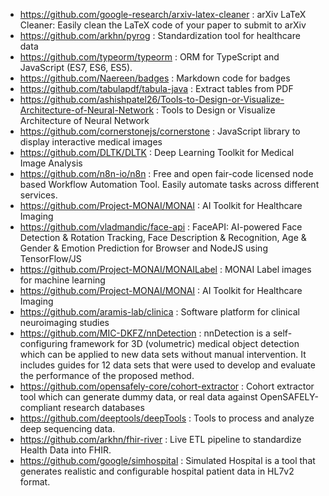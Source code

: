- https://github.com/google-research/arxiv-latex-cleaner : arXiv LaTeX Cleaner: Easily clean the LaTeX code of your paper to submit to arXiv
- https://github.com/arkhn/pyrog : Standardization tool for healthcare data
- https://github.com/typeorm/typeorm : ORM for TypeScript and JavaScript (ES7, ES6, ES5).
- https://github.com/Naereen/badges : Markdown code for badges
- https://github.com/tabulapdf/tabula-java : Extract tables from PDF
- https://github.com/ashishpatel26/Tools-to-Design-or-Visualize-Architecture-of-Neural-Network : Tools to Design or Visualize Architecture of Neural Network
- https://github.com/cornerstonejs/cornerstone : JavaScript library to display interactive medical images
- https://github.com/DLTK/DLTK : Deep Learning Toolkit for Medical Image Analysis
- https://github.com/n8n-io/n8n : Free and open fair-code licensed node based Workflow Automation Tool. Easily automate tasks across different services.
- https://github.com/Project-MONAI/MONAI : AI Toolkit for Healthcare Imaging
- https://github.com/vladmandic/face-api : FaceAPI: AI-powered Face Detection & Rotation Tracking, Face Description & Recognition, Age & Gender & Emotion Prediction for Browser and NodeJS using TensorFlow/JS
- https://github.com/Project-MONAI/MONAILabel : MONAI Label images for machine learning 
- https://github.com/Project-MONAI/MONAI : AI Toolkit for Healthcare Imaging
- https://github.com/aramis-lab/clinica : Software platform for clinical neuroimaging studies
- https://github.com/MIC-DKFZ/nnDetection : nnDetection is a self-configuring framework for 3D (volumetric) medical object detection which can be applied to new data sets without manual intervention. It includes guides for 12 data sets that were used to develop and evaluate the performance of the proposed method.
- https://github.com/opensafely-core/cohort-extractor : Cohort extractor tool which can generate dummy data, or real data against OpenSAFELY-compliant research databases
- https://github.com/deeptools/deepTools : Tools to process and analyze deep sequencing data.
- https://github.com/arkhn/fhir-river : Live ETL pipeline to standardize Health Data into FHIR.
- https://github.com/google/simhospital : Simulated Hospital is a tool that generates realistic and configurable hospital patient data in HL7v2 format.